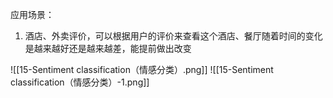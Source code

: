 应用场景：
1. 酒店、外卖评价，可以根据用户的评价来查看这个酒店、餐厅随着时间的变化是越来越好还是越来越差，能提前做出改变







![[15-Sentiment classification（情感分类）.png]]
![[15-Sentiment classification（情感分类）-1.png]]